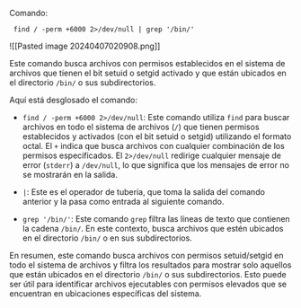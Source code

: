 
Comando:

```
 find / -perm +6000 2>/dev/null | grep '/bin/'
```

![[Pasted image 20240407020908.png]]

Este comando busca archivos con permisos establecidos en el sistema de archivos que tienen el bit setuid o setgid activado y que están ubicados en el directorio `/bin/` o sus subdirectorios.

Aquí está desglosado el comando:

- `find / -perm +6000 2>/dev/null`: Este comando utiliza `find` para buscar archivos en todo el sistema de archivos (`/`) que tienen permisos establecidos y activados (con el bit setuid o setgid) utilizando el formato octal. El `+` indica que busca archivos con cualquier combinación de los permisos especificados. El `2>/dev/null` redirige cualquier mensaje de error (`stderr`) a `/dev/null`, lo que significa que los mensajes de error no se mostrarán en la salida.
    
- `|`: Este es el operador de tubería, que toma la salida del comando anterior y la pasa como entrada al siguiente comando.
    
- `grep '/bin/'`: Este comando `grep` filtra las líneas de texto que contienen la cadena `/bin/`. En este contexto, busca archivos que estén ubicados en el directorio `/bin/` o en sus subdirectorios.
    

En resumen, este comando busca archivos con permisos setuid/setgid en todo el sistema de archivos y filtra los resultados para mostrar solo aquellos que están ubicados en el directorio `/bin/` o sus subdirectorios. Esto puede ser útil para identificar archivos ejecutables con permisos elevados que se encuentran en ubicaciones específicas del sistema.